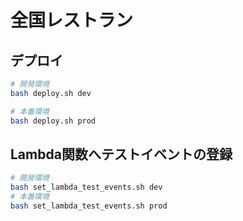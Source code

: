 # 全国レストラン

## デプロイ
```sh
# 開発環境
bash deploy.sh dev

# 本番環境
bash deploy.sh prod
```

## Lambda関数へテストイベントの登録
```sh
# 開発環境
bash set_lambda_test_events.sh dev
# 本番環境
bash set_lambda_test_events.sh prod
```